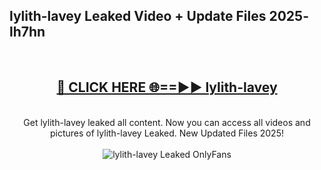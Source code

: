 <h2>lylith-lavey Leaked Video + Update Files 2025- lh7hn</h2>
<br>
<div align="center">
<h2><a href="https://libra.edu.pl?lylith-lavey" rel="nofollow">🔴 CLICK HERE 🌐==►► lylith-lavey</a></h2>
<br>
Get lylith-lavey leaked all content. Now you can access all videos and pictures of lylith-lavey Leaked. New Updated Files 2025!
<br>
<br>
<a href="https://libra.edu.pl?lylith-lavey" rel="nofollow" data-target="animated-image.originalLink"><img src="https://i.ibb.co.com/WyWwxjT/player-gif2.gif" alt="lylith-lavey Leaked OnlyFans" style="max-width: 100%; display: inline-block;" data-target="animated-image.originalImage"></a>
</div>
<br>